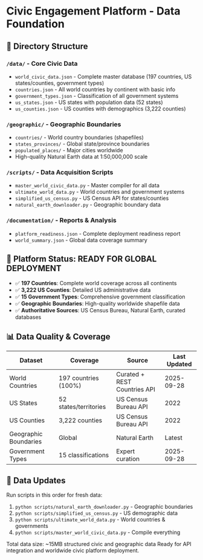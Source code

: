 # Civic Engagement Platform - Data Foundation

## 📁 Directory Structure

### `/data/` - Core Civic Data
- `world_civic_data.json` - Complete master database (197 countries, US states/counties, government types)
- `countries.json` - All world countries by continent with basic info
- `government_types.json` - Classification of all government systems
- `us_states.json` - US states with population data (52 states)
- `us_counties.json` - US counties with demographics (3,222 counties)

### `/geographic/` - Geographic Boundaries
- `countries/` - World country boundaries (shapefiles)
- `states_provinces/` - Global state/province boundaries  
- `populated_places/` - Major cities worldwide
- High-quality Natural Earth data at 1:50,000,000 scale

### `/scripts/` - Data Acquisition Scripts
- `master_world_civic_data.py` - Master compiler for all data
- `ultimate_world_data.py` - World countries and government systems
- `simplified_us_census.py` - US Census API for states/counties
- `natural_earth_downloader.py` - Geographic boundary data

### `/documentation/` - Reports & Analysis
- `platform_readiness.json` - Complete deployment readiness report
- `world_summary.json` - Global data coverage summary

## 🚀 Platform Status: READY FOR GLOBAL DEPLOYMENT

- ✅ **197 Countries**: Complete world coverage across all continents
- ✅ **3,222 US Counties**: Detailed US administrative data
- ✅ **15 Government Types**: Comprehensive government classification
- ✅ **Geographic Boundaries**: High-quality worldwide shapefile data
- ✅ **Authoritative Sources**: US Census Bureau, Natural Earth, curated databases

## 📊 Data Quality & Coverage

| Dataset | Coverage | Source | Last Updated |
|---------|----------|--------|--------------|
| World Countries | 197 countries (100%) | Curated + REST Countries API | 2025-09-28 |
| US States | 52 states/territories | US Census Bureau API | 2022 |
| US Counties | 3,222 counties | US Census Bureau API | 2022 |
| Geographic Boundaries | Global | Natural Earth | Latest |
| Government Types | 15 classifications | Expert curation | 2025-09-28 |

## 🔄 Data Updates

Run scripts in this order for fresh data:
1. `python scripts/natural_earth_downloader.py` - Geographic boundaries
2. `python scripts/simplified_us_census.py` - US demographic data  
3. `python scripts/ultimate_world_data.py` - World countries & governments
4. `python scripts/master_world_civic_data.py` - Compile everything

Total data size: ~15MB structured civic and geographic data
Ready for API integration and worldwide civic platform deployment.
